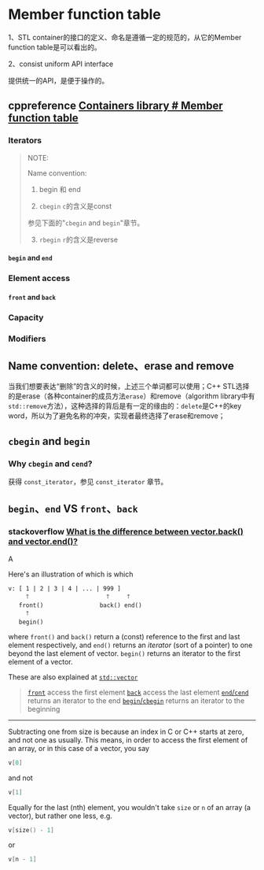 # Member function table

1、STL container的接口的定义、命名是遵循一定的规范的，从它的Member function table是可以看出的。

2、consist uniform API interface

提供统一的API，是便于操作的。

## cppreference [Containers library # Member function table](https://en.cppreference.com/w/cpp/container#Member_function_table)



### Iterators

> NOTE:
>
> Name convention:
>
> 1) begin 和 end
>
> 2) `cbegin` `c`的含义是const
>
> 参见下面的"`cbegin` and `begin`"章节。
>
> 3) `rbegin` `r`的含义是reverse

#### `begin` and `end`



### Element access

#### `front` and `back`



### Capacity



### Modifiers







## Name convention: delete、erase and remove

当我们想要表达“删除”的含义的时候，上述三个单词都可以使用；C++ STL选择的是erase（各种container的成员方法`erase`）和remove（algorithm library中有`std::remove`方法），这种选择的背后是有一定的缘由的：`delete`是C++的key word，所以为了避免名称的冲突，实现者最终选择了erase和remove；



## `cbegin` and `begin`

### Why `cbegin` and `cend`?

获得 `const_iterator`，参见 `const_iterator` 章节。



## `begin`、`end` VS `front`、`back`

### stackoverflow [What is the difference between vector.back() and vector.end()?](https://stackoverflow.com/questions/44831793/what-is-the-difference-between-vector-back-and-vector-end)

A

Here's an illustration of which is which

```
v: [ 1 | 2 | 3 | 4 | ... | 999 ]
     🡑                      🡑     🡑
   front()                back() end()
     🡑
   begin()
```

where `front()` and `back()` return a (const) reference to the first and last element respectively, and `end()` returns an *iterator* (sort of a pointer) to one beyond the last element of vector. `begin()` returns an iterator to the first element of a vector.

These are also explained at [`std::vector`](http://en.cppreference.com/w/cpp/container/vector)

> [`front`](http://en.cppreference.com/w/cpp/container/vector/front) access the first element
> [`back`](http://en.cppreference.com/w/cpp/container/vector/back) access the last element
> [`end`/`cend`](http://en.cppreference.com/w/cpp/container/vector/end) returns an iterator to the end
> [`begin`/`cbegin`](http://en.cppreference.com/w/cpp/container/vector/begin) returns an iterator to the beginning

------

Subtracting one from size is because an index in C or C++ starts at zero, and not one as usually. This means, in order to access the first element of an array, or in this case of a vector, you say

```c++
v[0]
```

and not

```c++
v[1]
```

Equally for the last (nth) element, you wouldn't take `size` or `n` of an array (a vector), but rather one less, e.g.

```c++
v[size() - 1]
```

or

```c++
v[n - 1]
```

